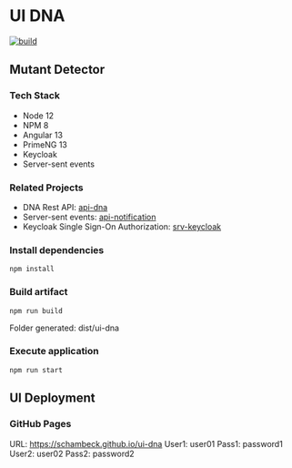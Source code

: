 # UI DNA
[![build](https://github.com/schambeck/ui-dna/actions/workflows/node.js.yml/badge.svg)](https://github.com/schambeck/ui-dna/actions/workflows/node.js.yml)

## Mutant Detector

### Tech Stack

- Node 12
- NPM 8
- Angular 13
- PrimeNG 13
- Keycloak
- Server-sent events

### Related Projects

- DNA Rest API: [api-dna](https://github.com/schambeck/api-dna)
- Server-sent events: [api-notification](https://github.com/schambeck/api-notification)
- Keycloak Single Sign-On Authorization: [srv-keycloak](https://github.com/schambeck/srv-keycloak)

### Install dependencies

    npm install

### Build artifact

    npm run build

Folder generated: dist/ui-dna

### Execute application

    npm run start

## UI Deployment

### GitHub Pages

URL: https://schambeck.github.io/ui-dna
User1: user01
Pass1: password1
User2: user02
Pass2: password2
